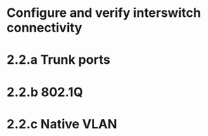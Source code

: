 # Configure and verify interswitch connectivity


# 2.2.a Trunk ports
# 2.2.b 802.1Q
# 2.2.c Native VLAN
